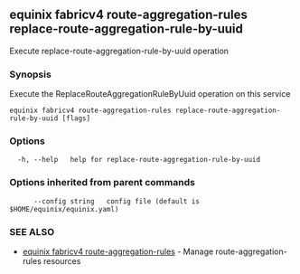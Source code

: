 ## equinix fabricv4 route-aggregation-rules replace-route-aggregation-rule-by-uuid

Execute replace-route-aggregation-rule-by-uuid operation

### Synopsis

Execute the ReplaceRouteAggregationRuleByUuid operation on this service

```
equinix fabricv4 route-aggregation-rules replace-route-aggregation-rule-by-uuid [flags]
```

### Options

```
  -h, --help   help for replace-route-aggregation-rule-by-uuid
```

### Options inherited from parent commands

```
      --config string   config file (default is $HOME/equinix/equinix.yaml)
```

### SEE ALSO

* [equinix fabricv4 route-aggregation-rules](equinix_fabricv4_route-aggregation-rules.md)	 - Manage route-aggregation-rules resources

